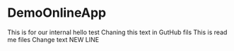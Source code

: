 # DemoOnlineApp
This is for our internal 
hello test
Chaning this text in GutHub fils
This is read me files
Change text NEW LINE